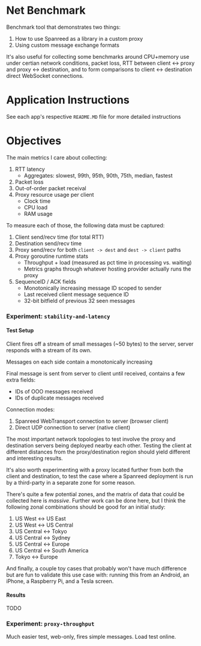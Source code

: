 # Net Benchmark

Benchmark tool that demonstrates two things:

1. How to use Spanreed as a library in a custom proxy
2. Using custom message exchange formats

It's also useful for collecting some benchmarks around CPU+memory use under certian network conditions, packet loss, RTT between client <-> proxy and proxy <-> destination, and to form comparisons to client <-> destination direct WebSocket connections.

# Application Instructions

See each app's respective `README.MD` file for more detailed instructions

# Objectives

The main metrics I care about collecting:

1. RTT latency
   * Aggregates: slowest, 99th, 95th, 90th, 75th, median, fastest
2. Packet loss
3. Out-of-order packet receival
4. Proxy resource usage per client
   * Clock time
   * CPU load
   * RAM usage

To measure each of those, the following data must be captured:

1. Client send/recv time (for total RTT)
2. Destination send/recv time
3. Proxy send/recv for both `client -> dest` and `dest -> client` paths
4. Proxy goroutine runtime stats
   * Throughput + load (measured as pct time in processing vs. waiting)
   * Metrics graphs through whatever hosting provider actually runs the proxy
5. SequenceID / ACK fields
   * Monotonically increasing message ID scoped to sender
   * Last received client message sequence ID
   * 32-bit bitfield of previous 32 seen messages

### Experiment: `stability-and-latency`

#### Test Setup

Client fires off a stream of small messages (~50 bytes) to the server, server responds with a stream of its own.

Messages on each side contain a monotonically increasing 

Final message is sent from server to client until received, contains a few extra fields:
* IDs of OOO messages received
* IDs of duplicate messages received

Connection modes:
1. Spanreed WebTransport connection to server (browser client)
2. Direct UDP connection to server (native client)

The most important network topologies to test involve the proxy and destination servers being deployed nearby each other. Testing the client at different distances from the proxy/destination region should yield different and interesting results.

It's also worth experimenting with a proxy located further from both the client and destination, to test the case where a Spanreed deployment is run by a third-party in a separate zone for some reason.

There's quite a few potential zones, and the matrix of data that could be collected here is _massive_. Further work can be done here, but I think the following zonal combinations should be good for an initial study:

1. US West <-> US East
2. US West <-> US Central
3. US Central <-> Tokyo
4. US Central <-> Sydney
5. US Central <-> Europe
6. US Central <-> South America
7. Tokyo <-> Europe

And finally, a couple toy cases that probably won't have much difference but are fun to validate this use case with: running this from an Android, an iPhone, a Raspberry Pi, and a Tesla screen.

#### Results

TODO

### Experiment: `proxy-throughput`

Much easier test, web-only, fires simple messages. Load test online.
